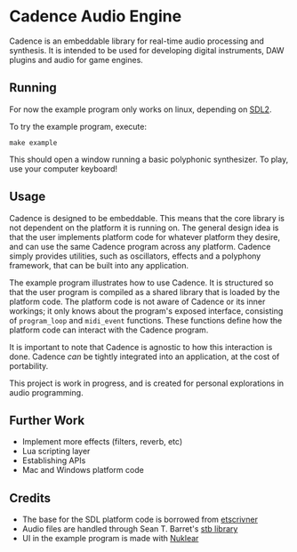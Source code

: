 # Cadence Audio Engine
Cadence is an embeddable library for real-time audio processing and synthesis.
It is intended to be used for developing digital instruments, DAW plugins and audio for game engines.

## Running
For now the example program only works on linux, depending on [SDL2](https://www.libsdl.org/).

To try the example program, execute:

    make example

This should open a window running a basic polyphonic synthesizer. To play, use your computer keyboard!

## Usage
Cadence is designed to be embeddable. This means that the core library is not dependent on the platform it is running on. The general design idea is that the user implements platform code for whatever platform they desire, and can use the same Cadence program across any platform. Cadence simply provides utilities, such as oscillators, effects and a polyphony framework, that can be built into any application.

The example program illustrates how to use Cadence. It is structured so that the user program is compiled as a shared library that is loaded by the platform code. 
The platform code is not aware of Cadence or its inner workings; it only knows about the program's exposed interface, consisting of ```program_loop``` and ```midi_event``` functions. These functions define how the platform code can interact with the Cadence program.

It is important to note that Cadence is agnostic to how this interaction is done. Cadence *can* be tightly integrated into an application, at the cost of portability. 

This project is work in progress, and is created for personal explorations in audio programming.

## Further Work
 - Implement more effects (filters, reverb, etc)
 - Lua scripting layer
 - Establishing APIs
 - Mac and Windows platform code

## Credits
 - The base for the SDL platform code is borrowed from [etscrivner](https://github.com/etscrivner/sdl_audio_circular_buffer)
 - Audio files are handled through Sean T. Barret's [stb library](https://github.com/nothings/stb)
 - UI in the example program is made with [Nuklear](https://github.com/Immediate-Mode-UI/Nuklear)
